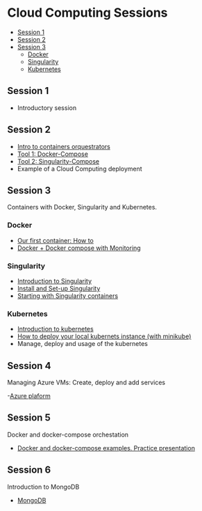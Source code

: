 # Cloud Computing Sessions

  * [Session 1](#session-1)
  * [Session 2](#session-2)
  * [Session 3](#session-3)
    + [Docker](#docker)
    + [Singularity](#singularity)
    + [Kubernetes](#kubernetes)



## Session 1

- Introductory session

## Session 2

- [Intro to containers orquestrators](./session2/README.md#session-2-intro-to-containers-orchestrators)
- [Tool 1: Docker-Compose](./session2/README.md#session-2-docker-compose)
- [Tool 2: Singularity-Compose](./session2/README.md#session-2-singularity-compose)
- Example of a Cloud Computing deployment

## Session 3

Containers with Docker, Singularity and Kubernetes.

### Docker

- [Our first container: How to](./session3/README.md#session-3-docker---introduction)
- [Docker + Docker compose with Monitoring](./session3/README.md#dockerdocker-compose-with-a-monitoring-system)


### Singularity

- [Introduction to Singularity](./session3/README.md#session-3-singularity)
- [Install and Set-up Singularity](./session3/README.md#installing-and-set-up-singularity)
- [Starting with Singularity containers](./session3/README.md#starting-with-singularity-containers)

### Kubernetes 

- [Introduction to kubernetes](./session3/README.md#session-3-kubernetes)
- [How to deploy your local kubernets instance (with minikube)](./session3/README.md#session-3-kubernetes)
- Manage, deploy and usage of the kubernetes

## Session 4

Managing Azure VMs: Create, deploy and add services

-[Azure plaform](https://github.com/manuparra/cc2122/tree/main/session4)

## Session 5 

Docker and docker-compose orchestation

- [Docker and docker-compose examples. Practice presentation](https://github.com/manuparra/cc2122/tree/main/session5)

## Session 6

Introduction to MongoDB

- [MongoDB](https://github.com/manuparra/cc2122/tree/main/session6)

